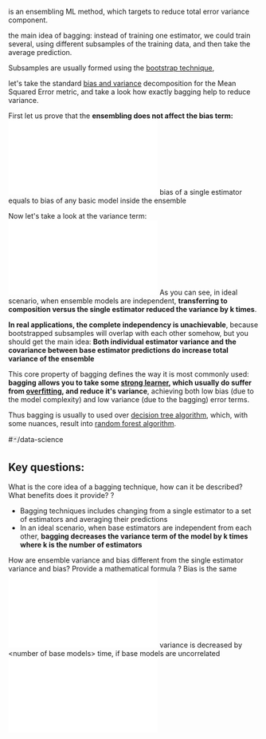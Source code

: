 is an ensembling ML method, which targets to reduce total error variance component.

the main idea of bagging: instead of training one estimator, we could train several, using different subsamples of the training data, and then take the average prediction.

Subsamples are usually formed using the [bootstrap technique](bootstrap%20technique.md), 

let's take the standard [bias and variance](Теория%20вероятностей/bias%20and%20variance%20tradeoff.md#^2b2fb4) decomposition for the Mean Squared Error metric, and take a look how exactly bagging help to reduce variance.

First let us prove that the **ensembling does not affect the bias term:** 
![800](bias%20of%20bagging.md)
bias of a single estimator equals to bias of any basic model inside the ensemble

Now let's take a look at the variance term:
![800](variance%20of%20bagging.md)
As you can see, in ideal scenario, when ensemble models are independent, **transferring to composition versus the single estimator reduced the variance by k times**.

**In real applications, the complete independency is unachievable**, because bootstrapped subsamples will overlap with each other somehow, but you should get the main idea: **Both individual estimator variance and the covariance between base estimator predictions do increase total variance of the ensemble**

This core property of bagging defines the way it is most commonly used: **bagging allows you to take some [strong learner](model%20complexity.md), which usually do suffer from [overfitting](Теория%20вероятностей/bias%20and%20variance%20tradeoff.md#^4e8203), and reduce it's variance**, achieving both low bias (due to the model complexity) and low variance (due to the bagging) error terms.

Thus bagging is usually to used over [decision tree algorithm](decision%20tree%20algorithm.md), which, with some nuances, result into [random forest algorithm](random%20forest%20algorithm.md).

#🃏/data-science  
## Key questions:

What is the core idea of a bagging technique, how can it be described? What benefits does it provide?
?
- Bagging techniques includes changing from a single estimator to a set of estimators and averaging their predictions
- In an ideal scenario, when base estimators are independent from each other, **bagging decreases the variance term of the model by k times where k is the number of estimators**
<!--SR:!2025-11-16,266,330-->

How are ensemble variance and bias different from the single estimator variance and bias? Provide a mathematical formula
?
Bias is the same
![800](bias%20of%20bagging.md)
variance is decreased by \<number of base models> time, if base models are uncorrelated
![800](variance%20of%20bagging.md)
<!--SR:!2025-03-17,22,254-->